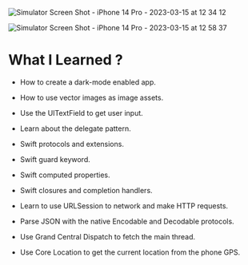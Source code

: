 
![Simulator Screen Shot - iPhone 14 Pro - 2023-03-15 at 12 34 12](https://user-images.githubusercontent.com/125356427/225269304-3c01b1eb-6aed-41e0-9ca5-4b1ba2cfaa36.png)



![Simulator Screen Shot - iPhone 14 Pro - 2023-03-15 at 12 58 37](https://user-images.githubusercontent.com/125356427/225274674-dc84b28c-c386-4b16-9e04-b7601ed4a374.png)



# What I Learned ?

* How to create a dark-mode enabled app.

* How to use vector images as image assets.

* Use the UITextField to get user input.

* Learn about the delegate pattern.

* Swift protocols and extensions.

* Swift guard keyword.

* Swift computed properties.

* Swift closures and completion handlers.
 
* Learn to use URLSession to network and make HTTP requests.

* Parse JSON with the native Encodable and Decodable protocols.

* Use Grand Central Dispatch to fetch the main thread.

* Use Core Location to get the current location from the phone GPS.
